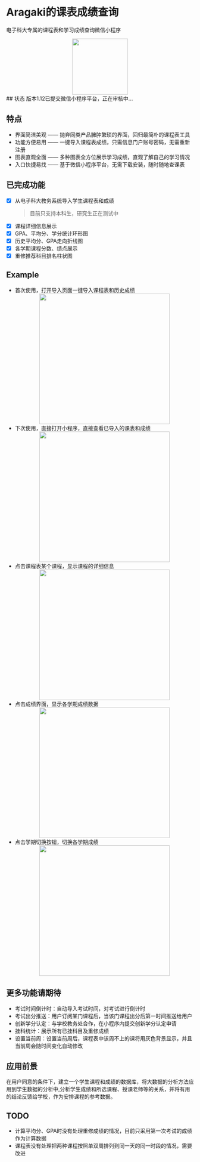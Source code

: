 # Aragaki的课表成绩查询
 电子科大专属的课程表和学习成绩查询微信小程序  
 <div align=center><img width="150" height="150" src="https://github.com/Caoxiann/uestc_wxapp/blob/master/docs/bird.png?raw=true"/></div>  
## 状态
版本1.12已提交微信小程序平台，正在审核中...
 
## 特点
- 界面简洁美观 —— 抛弃同类产品臃肿繁琐的界面，回归最简朴的课程表工具
- 功能方便易用 —— 一键导入课程表成绩，只需信息门户账号密码，无需重新注册
- 图表直观全面 —— 多种图表全方位展示学习成绩，直观了解自己的学习情况
- 入口快捷易找 —— 基于微信小程序平台，无需下载安装，随时随地查课表

## 已完成功能
- [x] 从电子科大教务系统导入学生课程表和成绩  
	> 目前只支持本科生，研究生正在测试中
- [x] 课程详细信息展示
- [x] GPA、平均分、学分统计环形图
- [x] 历史平均分、GPA走向折线图
- [x] 各学期课程分数、绩点展示
- [x] 重修推荐科目排名柱状图

## Example
* 首次使用，打开导入页面一键导入课程表和历史成绩  
	<div align=center><img width="350" src="https://github.com/Caoxiann/uestc_wxapp/blob/master/docs/1.gif?raw=true"/></div>
* 下次使用，直接打开小程序，直接查看已导入的课表和成绩  
	<div align=center><img width="350" src="https://github.com/Caoxiann/uestc_wxapp/blob/master/docs/2.gif?raw=true"/></div>
* 点击课程表某个课程，显示课程的详细信息  
	<div align=center><img width="350" src="https://github.com/Caoxiann/uestc_wxapp/blob/master/docs/3.gif?raw=true"/></div>
* 点击成绩界面，显示各学期成绩数据  
	<div align=center><img width="350" src="https://github.com/Caoxiann/uestc_wxapp/blob/master/docs/4.gif?raw=true"/></div>
* 点击学期切换按钮，切换各学期成绩  
	<div align=center><img width="350" src="https://github.com/Caoxiann/uestc_wxapp/blob/master/docs/5.gif?raw=true"/></div>

## 更多功能请期待
* 考试时间倒计时：自动导入考试时间，对考试进行倒计时
* 考试出分推送：用户订阅某门课程后，当该门课程出分后第一时间推送给用户
* 创新学分认定：与学校教务处合作，在小程序内提交创新学分认定申请
* 挂科统计：展示所有已挂科目及重修成绩
* 设置当前周：设置当前周后，课程表中该周不上的课将用灰色背景显示，并且当前周会随时间变化自动修改

## 应用前景
在用户同意的条件下，建立一个学生课程和成绩的数据库，将大数据的分析方法应用到学生数据的分析中,分析学生成绩和所选课程、授课老师等的关系，并将有用的结论反馈给学校，作为安排课程的参考数据。

## TODO
* 计算平均分、GPA时没有处理重修成绩的情况，目前只采用第一次考试的成绩作为计算数据
* 课程表没有处理把两种课程按照单双周排列到同一天的同一时段的情况，需要改进


